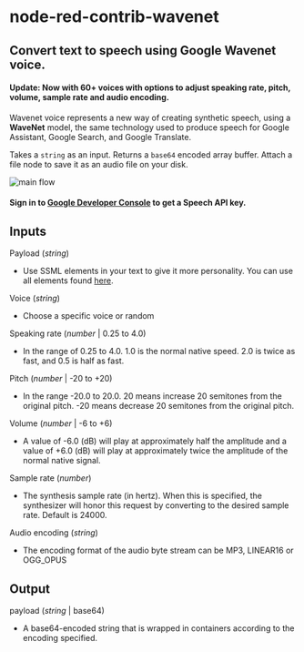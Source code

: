 # node-red-contrib-wavenet
## Convert text to speech using Google Wavenet voice.

#### Update: Now with 60+ voices with options to adjust speaking rate, pitch, volume, sample rate and audio encoding.

Wavenet voice represents a new way of creating synthetic speech, using a **WaveNet** model, the same technology used to produce speech for Google Assistant, Google Search, and Google Translate.

Takes a `string` as an input. Returns a `base64` encoded array buffer. Attach a file node to save it as an audio file on your disk.

![main flow](https://raw.githubusercontent.com/balsimpson/node-red-contrib-wavenet/master/wavenet_screenshot.png)

#### Sign in to <a href="https://cloud.google.com/text-to-speech/">Google Developer Console</a> to get a Speech API key.


## Inputs


Payload (_string_)
- Use SSML elements in your text to give it more personality. You can use all elements found [here](https://cloud.google.com/text-to-speech/docs/reference/rest/v1/text/synthesize).

Voice (_string_)
- Choose a specific voice or random

Speaking rate (_number_ | 0.25 to 4.0)
- In the range of 0.25 to 4.0. 1.0 is the normal native speed. 2.0 is twice as fast, and 0.5 is half as fast.

Pitch (_number_ | -20 to +20)
- In the range -20.0 to 20.0. 20 means increase 20 semitones from the original pitch. -20 means decrease 20 semitones from the original pitch.

Volume (_number_ | -6 to +6)
- A value of -6.0 (dB) will play at approximately half the amplitude and a value of +6.0 (dB) will play at approximately twice the amplitude of the normal native signal.

Sample rate (_number_)
- The synthesis sample rate (in hertz). When this is specified, the synthesizer will honor this request by converting to the desired sample rate. Default is 24000.

Audio encoding (_string_)
- The encoding format of the audio byte stream can be MP3, LINEAR16 or OGG_OPUS
</dl>

## Output

payload (_string_ | base64)
- A base64-encoded string that is wrapped in containers according to the encoding specified.